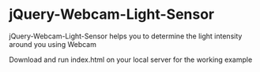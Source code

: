 # jQuery-Webcam-Light-Sensor

jQuery-Webcam-Light-Sensor helps you to determine the light intensity around you using Webcam

Download and run index.html on your local server for the working example
